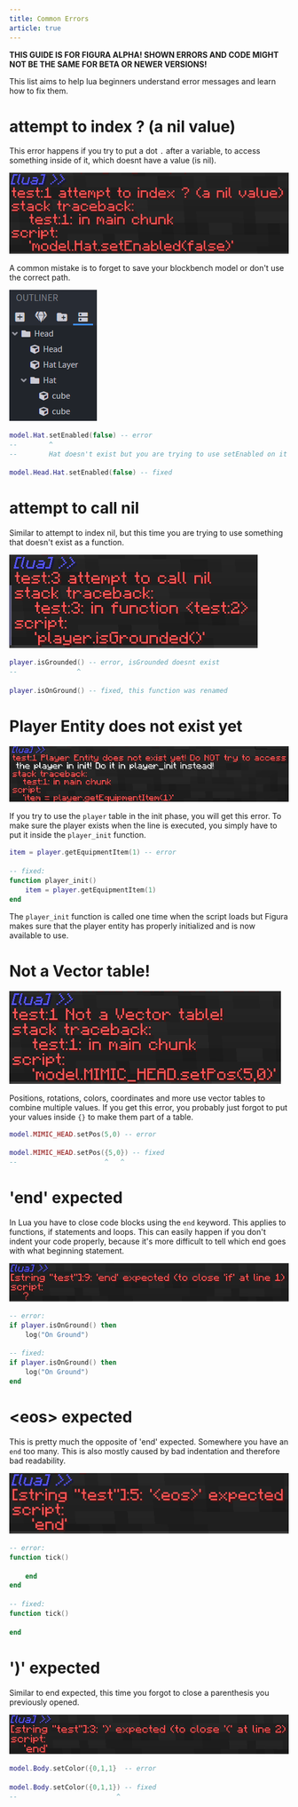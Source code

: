 ```yaml
---
title: Common Errors
article: true
---
```


**THIS GUIDE IS FOR FIGURA ALPHA! SHOWN ERRORS AND CODE MIGHT NOT BE THE SAME FOR BETA OR NEWER VERSIONS!**

This list aims to help lua beginners understand error messages and learn how to fix them.

# attempt to index ? (a nil value)

This error happens if you try to put a dot `.` after a variable, to access something inside of it, which doesnt have a value (is nil).

![attempt to index ? (a nil value)](./assets/error-2.png)

A common mistake is to forget to save your blockbench model or don't use the correct path.

![BlockBench Outliner](./assets/outliner-2.png)

```lua
model.Hat.setEnabled(false) -- error
--        ^
--        Hat doesn't exist but you are trying to use setEnabled on it

model.Head.Hat.setEnabled(false) -- fixed
```

# attempt to call nil

Similar to attempt to index nil, but this time you are trying to use something that doesn't exist as a function.

![attempt to call nil](./assets/error-6.png)

```lua
player.isGrounded() -- error, isGrounded doesnt exist
--               ^

player.isOnGround() -- fixed, this function was renamed
```

# Player Entity does not exist yet

![Player Entity does not exist yet](./assets/error-1.png)

If you try to use the `player` table in the init phase, you will get this error. To make sure the player exists when the line is executed, you simply have to put it inside the `player_init` function.

```lua
item = player.getEquipmentItem(1) -- error

-- fixed:
function player_init()
    item = player.getEquipmentItem(1) 
end
```

The `player_init` function is called one time when the script loads but Figura makes sure that the player entity has properly initialized and is now available to use.

# Not a Vector table!

![Not a Vector table!](./assets/error-3.png)

Positions, rotations, colors, coordinates and more use vector tables to combine multiple values. If you get this error, you probably just forgot to put your values inside `{}` to make them part of a table.

```lua
model.MIMIC_HEAD.setPos(5,0) -- error

model.MIMIC_HEAD.setPos({5,0}) -- fixed
--                      ^   ^
```

# 'end' expected

In Lua you have to close code blocks using the `end` keyword. This applies to functions, if statements and loops. This can easily happen if you don't indent your code properly, because it's more difficult to tell which end goes with what beginning statement.

!['end' expected](./assets/error-4.png)

```lua
-- error:
if player.isOnGround() then
    log("On Ground")

-- fixed:
if player.isOnGround() then
    log("On Ground")
end
```

# \<eos\> expected

This is pretty much the opposite of 'end' expected. Somewhere you have an `end` too many. This is also mostly caused by bad indentation and therefore bad readability.

![eos expected](./assets/error-7.png)

```lua
-- error:
function tick()

    end
end

-- fixed:
function tick()

end
```

# ')' expected

Similar to end expected, this time you forgot to close a parenthesis you previously opened.

![')' expected](./assets/error-5.png)

```lua
model.Body.setColor({0,1,1}  -- error

model.Body.setColor({0,1,1}) -- fixed
--                         ^
```

